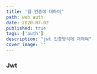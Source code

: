 ```yaml
---
title: '웹 인증에 대하여'
path: web auth
date: 2020-07-02
published: true
tags: ['auth']
description: "jwt 인증방식에 대하여"
cover_image: ''
---
```


### Jwt
